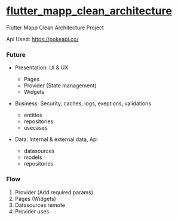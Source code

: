 # [flutter_mapp_clean_architecture](https://youtu.be/SmJB8cy8emU?si=GusN9_5cTNHTD4Ky)

Flutter Mapp Clean Architecture Project

Api Used: https://pokeapi.co/

### Future 
- Presentation: UI & UX
    - Pages
    - Provider (State management)
    - Widgets

- Business: Security, caches, logs, exeptions, validations
    - entities
    - repositories
    - usecases

- Data: Internal & external data, Api
    - datasources
    - models
    - repositories

### Flow
1. Provider (Add required params)
2. Pages (Widgets)
3. Datasources remote
4. Provider uses
